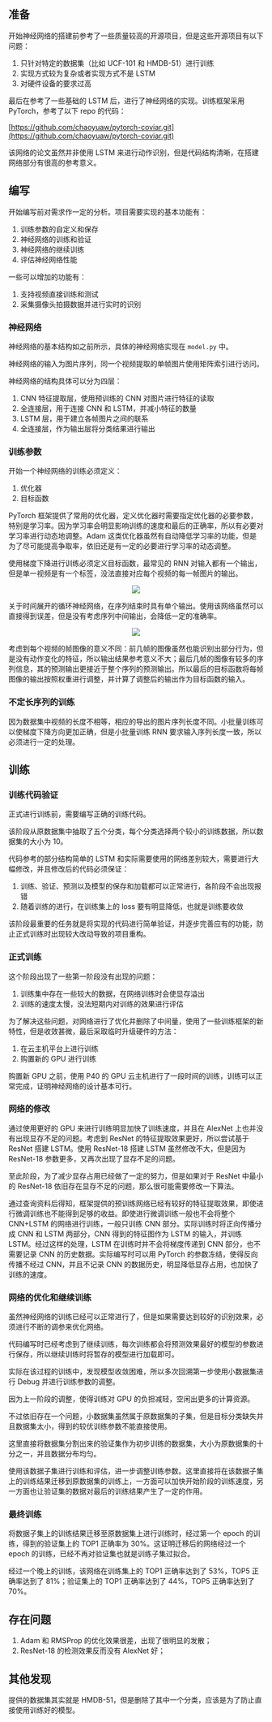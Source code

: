 ## 准备

开始神经网络的搭建前参考了一些质量较高的开源项目，但是这些开源项目有以下问题：

1. 只针对特定的数据集（比如 UCF-101 和 HMDB-51）进行训练
2. 实现方式较为复杂或者实现方式不是 LSTM
3. 对硬件设备的要求过高

最后在参考了一些基础的 LSTM 后，进行了神经网络的实现。训练框架采用 PyTorch，参考了以下 repo 的代码：

[https://github.com/chaoyuaw/pytorch-coviar.git](https://github.com/chaoyuaw/pytorch-coviar.git)

该网络的论文虽然并非使用 LSTM 来进行动作识别，但是代码结构清晰，在搭建网络部分有很高的参考意义。

## 编写

开始编写前对需求作一定的分析。项目需要实现的基本功能有：

1. 训练参数的自定义和保存
2. 神经网络的训练和验证
3. 神经网络的继续训练
4. 评估神经网络性能

一些可以增加的功能有：

1. 支持视频直接训练和测试
2. 采集摄像头拍摄数据并进行实时的识别

### 神经网络

神经网络的基本结构如之前所示，具体的神经网络实现在 `model.py` 中。

神经网络的输入为图片序列，同一个视频提取的单帧图片使用矩阵索引进行访问。

神经网络的结构具体可以分为四层：

1. CNN 特征提取层，使用预训练的 CNN 对图片进行特征的读取
2. 全连接层，用于连接 CNN 和 LSTM，并减小特征的数量
3. LSTM 层，用于建立各帧图片之间的联系
4. 全连接层，作为输出层将分类结果进行输出

### 训练参数

开始一个神经网络的训练必须定义：

1. 优化器
2. 目标函数

PyTorch 框架提供了常用的优化器，定义优化器时需要指定优化器的必要参数，特别是学习率。因为学习率会明显影响训练的速度和最后的正确率，所以有必要对学习率进行动态地调整。Adam 这类优化器虽然有自动降低学习率的功能，但是为了尽可能提高争取率，依旧还是有一定的必要进行学习率的动态调整。

使用梯度下降进行训练必须定义目标函数，最常见的 RNN 对输入都有一个输出，但是单一视频是有一个标签，没法直接对应每个视频的每一帧图片的输出。

<div align="center">
  <img src="/imgs/rnn1.png">
</div>

关于时间展开的循环神经网络，在序列结束时具有单个输出。使用该网络虽然可以直接得到误差，但是没有考虑序列中间输出，会降低一定的准确率。

<div align="center">
  <img src="/imgs/rnn2.png">
</div>

考虑到每个视频的帧图像的意义不同：前几帧的图像虽然也能识别出部分行为，但是没有动作变化的特征，所以输出结果参考意义不大；最后几帧的图像有较多的序列信息，其的预测输出更接近于整个序列的预测输出。所以最后的目标函数将每帧图像的输出按照权重进行调整，并计算了调整后的输出作为目标函数的输入。

### 不定长序列的训练

因为数据集中视频的长度不相等，相应的导出的图片序列长度不同。小批量训练可以使梯度下降方向更加正确，但是小批量训练 RNN 要求输入序列长度一致，所以必须进行一定的处理。

## 训练

### 训练代码验证

正式进行训练前，需要编写正确的训练代码。

该阶段从原数据集中抽取了五个分类，每个分类选择两个较小的训练数据，所以数据集的大小为 10。

代码参考的部分结构简单的 LSTM 和实际需要使用的网络差别较大，需要进行大幅修改，并且修改后的代码必须保证：

1. 训练、验证、预测以及模型的保存和加载都可以正常进行，各阶段不会出现报错
2. 随着训练的进行，在训练集上的 loss 要有明显降低，也就是训练要收敛

该阶段最重要的任务就是将实现的代码进行简单验证，并逐步完善应有的功能，防止正式训练时出现较大改动导致的项目重构。

### 正式训练

这个阶段出现了一些第一阶段没有出现的问题：

1. 训练集中存在一些较大的数据，在网络训练时会使显存溢出
2. 训练的速度太慢，没法短期内对训练的效果进行评估

为了解决这些问题，对网络进行了优化并删除了中间量，使用了一些训练框架的新特性，但是收效甚微，最后采取临时升级硬件的方法：

1. 在云主机平台上进行训练
2. 购置新的 GPU 进行训练

购置新 GPU 之前，使用 P40 的 GPU 云主机进行了一段时间的训练，训练可以正常完成，证明神经网络的设计基本可行。

### 网络的修改

通过使用更好的 GPU 来进行训练明显加快了训练速度，并且在 AlexNet 上也并没有出现显存不足的问题。考虑到 ResNet 的特征提取效果更好，所以尝试基于 ResNet 搭建 LSTM。使用 ResNet-18 搭建 LSTM 虽然修改不大，但是因为 ResNet-18 参数更多，又再次出现了显存不足的问题。

至此阶段，为了减少显存占用已经做了一定的努力，但是如果对于 ResNet 中最小的 ResNet-18 依旧存在显存不足的问题，那么很可能需要修改一下算法。

通过查询资料后得知，框架提供的预训练网络已经有较好的特征提取效果，即使进行微调训练也不能得到足够的收益。即使进行微调训练一般也不会将整个 CNN+LSTM 的网络进行训练，一般只训练 CNN 部分。实际训练时将正向传播分成 CNN 和 LSTM 两部分，CNN 得到的特征图作为 LSTM 的输入，并训练 LSTM。经过这样的处理，LSTM 在训练时并不会将梯度传递到 CNN 部分，也不需要记录 CNN 的历史数据。实际编写时可以用 PyTorch 的参数冻结，使得反向传播不经过 CNN，并且不记录 CNN 的数据历史，明显降低显存占用，也加快了训练的速度。

### 网络的优化和继续训练

虽然神经网络的训练已经可以正常进行了，但是如果需要达到较好的识别效果，必须进行不断的调参来优化网络。

代码编写时已经考虑到了继续训练，每次训练都会将预测效果最好的模型的参数进行保存，所以继续训练时将暂存的模型进行加载即可。

实际在该过程的训练中，发现模型收敛困难，所以多次回溯第一步使用小数据集进行 Debug 并进行训练参数的调整。

因为上一阶段的调整，使得训练对 GPU 的负担减轻，空闲出更多的计算资源。

不过依旧存在一个问题，小数据集虽然属于原数据集的子集，但是目标分类缺失并且数据集太小，得到的较优训练参数不能直接使用。

这里直接将数据集分割出来的验证集作为初步训练的数据集，大小为原数据集的十分之一，并且数据分布均匀。

使用该数据子集进行训练和评估，进一步调整训练参数。这里直接将在该数据子集上的训练结果迁移到原数据集的训练上，一方面可以加快开始阶段的训练速度，另一方面也让验证集的数据对最后的训练结果产生了一定的作用。

### 最终训练

将数据子集上的训练结果迁移至原数据集上进行训练时，经过第一个 epoch 的训练，得到的验证集上的 TOP1 正确率为 30%。这证明迁移后的网络经过一个 epoch 的训练，已经不再对验证集也就是训练子集过拟合。

经过一个晚上的训练，该网络在训练集上的 TOP1 正确率达到了 53%，TOP5 正确率达到了 81%；验证集上的 TOP1 正确率达到了 44%，TOP5 正确率达到了 70%。

## 存在问题

1. Adam 和 RMSProp 的优化效果很差，出现了很明显的发散；
2. ResNet-18 的检测效果反而没有 AlexNet 好；

## 其他发现

提供的数据集其实就是 HMDB-51，但是删除了其中一个分类，应该是为了防止直接使用训练好的模型。
